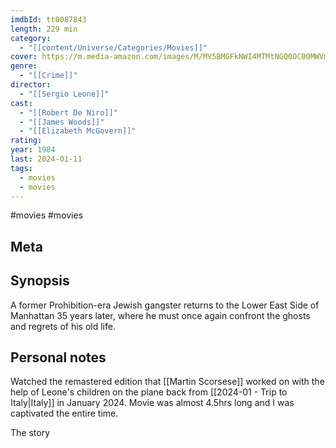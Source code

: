 ```yaml
---
imdbId: tt0087843
length: 229 min
category:
  - "[[content/Universe/Categories/Movies]]"
cover: https://m.media-amazon.com/images/M/MV5BMGFkNWI4MTMtNGQ0OC00MWVmLTk3MTktOGYxN2Y2YWVkZWE2XkEyXkFqcGdeQXVyNjU0OTQ0OTY@._V1_SX300.jpg
genre:
  - "[[Crime]]"
director:
  - "[[Sergio Leone]]"
cast:
  - "[[Robert De Niro]]"
  - "[[James Woods]]"
  - "[[Elizabeth McGovern]]"
rating: 
year: 1984
last: 2024-01-11
tags:
  - movies
  - movies
---
```

#movies #movies

## Meta



## Synopsis

A former Prohibition-era Jewish gangster returns to the Lower East Side of Manhattan 35 years later, where he must once again confront the ghosts and regrets of his old life.

## Personal notes

Watched the remastered edition that [[Martin Scorsese]] worked on with the help of Leone's children on the plane back from [[2024-01 - Trip to Italy|Italy]] in January 2024. Movie was almost 4.5hrs long and I was captivated the entire time. 

The story 